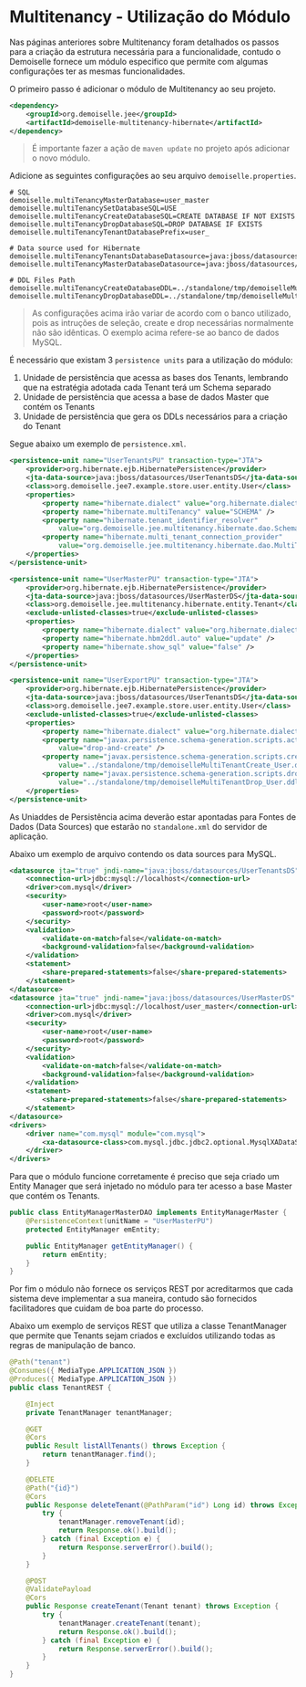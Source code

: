 # Multitenancy - Utilização do Módulo
Nas páginas anteriores sobre Multitenancy foram detalhados os passos para a criação da estrutura necessária para a funcionalidade, contudo o Demoiselle fornece um módulo especifico que permite com algumas configurações ter as mesmas funcionalidades.

O primeiro passo é adicionar o módulo de Multitenancy ao seu projeto.
```xml
<dependency>
    <groupId>org.demoiselle.jee</groupId>
    <artifactId>demoiselle-multitenancy-hibernate</artifactId>
</dependency>
```

> É importante fazer a ação de `maven update` no projeto após adicionar o novo módulo.

Adicione as seguintes configurações ao seu arquivo `demoiselle.properties`.

```
# SQL
demoiselle.multiTenancyMasterDatabase=user_master
demoiselle.multiTenancySetDatabaseSQL=USE
demoiselle.multiTenancyCreateDatabaseSQL=CREATE DATABASE IF NOT EXISTS
demoiselle.multiTenancyDropDatabaseSQL=DROP DATABASE IF EXISTS
demoiselle.multiTenancyTenantDatabasePrefix=user_

# Data source used for Hibernate
demoiselle.multiTenancyTenantsDatabaseDatasource=java:jboss/datasources/UserTenantsDS
demoiselle.multiTenancyMasterDatabaseDatasource=java:jboss/datasources/UserMasterDS

# DDL Files Path
demoiselle.multiTenancyCreateDatabaseDDL=../standalone/tmp/demoiselleMultiTenantCreate_User.ddl
demoiselle.multiTenancyDropDatabaseDDL=../standalone/tmp/demoiselleMultiTenantDrop_User.ddl
```

> As configurações acima irão variar de acordo com o banco utilizado, pois as intruções de seleção, create e drop necessárias normalmente não são idênticas. O exemplo acima refere-se ao banco de dados MySQL.

É necessário que existam 3 `persistence units` para a utilização do módulo:
1. Unidade de persistência que acessa as bases dos Tenants, lembrando que na estratégia adotada cada Tenant terá um Schema separado
2. Unidade de persistência que acessa a base de dados Master que contém os Tenants
3. Unidade de persistência que gera os DDLs necessários para a criação do Tenant

Segue abaixo um exemplo de `persistence.xml`.

```xml
<persistence-unit name="UserTenantsPU" transaction-type="JTA">
    <provider>org.hibernate.ejb.HibernatePersistence</provider>
    <jta-data-source>java:jboss/datasources/UserTenantsDS</jta-data-source>
    <class>org.demoiselle.jee7.example.store.user.entity.User</class>
    <properties>
        <property name="hibernate.dialect" value="org.hibernate.dialect.MySQLDialect" />
        <property name="hibernate.multiTenancy" value="SCHEMA" />
        <property name="hibernate.tenant_identifier_resolver"
            value="org.demoiselle.jee.multitenancy.hibernate.dao.SchemaResolver" />
        <property name="hibernate.multi_tenant_connection_provider"
            value="org.demoiselle.jee.multitenancy.hibernate.dao.MultiTenantProvider" />
    </properties>
</persistence-unit>

<persistence-unit name="UserMasterPU" transaction-type="JTA">
    <provider>org.hibernate.ejb.HibernatePersistence</provider>
    <jta-data-source>java:jboss/datasources/UserMasterDS</jta-data-source>
    <class>org.demoiselle.jee.multitenancy.hibernate.entity.Tenant</class>
    <exclude-unlisted-classes>true</exclude-unlisted-classes>
    <properties>
        <property name="hibernate.dialect" value="org.hibernate.dialect.MySQLDialect" />
        <property name="hibernate.hbm2ddl.auto" value="update" />
        <property name="hibernate.show_sql" value="false" />		
    </properties>
</persistence-unit>

<persistence-unit name="UserExportPU" transaction-type="JTA">
    <provider>org.hibernate.ejb.HibernatePersistence</provider>
    <jta-data-source>java:jboss/datasources/UserTenantsDS</jta-data-source>
    <class>org.demoiselle.jee7.example.store.user.entity.User</class>
    <exclude-unlisted-classes>true</exclude-unlisted-classes>
    <properties>
        <property name="hibernate.dialect" value="org.hibernate.dialect.MySQLDialect" />
        <property name="javax.persistence.schema-generation.scripts.action"
            value="drop-and-create" />
        <property name="javax.persistence.schema-generation.scripts.create-target"
            value="../standalone/tmp/demoiselleMultiTenantCreate_User.ddl" />
        <property name="javax.persistence.schema-generation.scripts.drop-target"
            value="../standalone/tmp/demoiselleMultiTenantDrop_User.ddl" />
    </properties>
</persistence-unit>
```

As Uniaddes de Persistência acima deverão estar apontadas para Fontes de Dados (Data Sources) que estarão no `standalone.xml` do servidor de aplicação.

Abaixo um exemplo de arquivo contendo os data sources para MySQL.

```xml
<datasource jta="true" jndi-name="java:jboss/datasources/UserTenantsDS" pool-name="UserTenanciesDS" enabled="true" use-java-context="true">
    <connection-url>jdbc:mysql://localhost</connection-url>
    <driver>com.mysql</driver>
    <security>
        <user-name>root</user-name>
        <password>root</password>
    </security>
    <validation>
        <validate-on-match>false</validate-on-match>
        <background-validation>false</background-validation>
    </validation>
    <statement>
        <share-prepared-statements>false</share-prepared-statements>
    </statement>
</datasource>
<datasource jta="true" jndi-name="java:jboss/datasources/UserMasterDS" pool-name="UserMasterDS" enabled="true" use-java-context="true">
    <connection-url>jdbc:mysql://localhost/user_master</connection-url>
    <driver>com.mysql</driver>
    <security>
        <user-name>root</user-name>
        <password>root</password>
    </security>
    <validation>
        <validate-on-match>false</validate-on-match>
        <background-validation>false</background-validation>
    </validation>
    <statement>
        <share-prepared-statements>false</share-prepared-statements>
    </statement>
</datasource>
<drivers>
    <driver name="com.mysql" module="com.mysql">
        <xa-datasource-class>com.mysql.jdbc.jdbc2.optional.MysqlXADataSource</xa-datasource-class>
    </driver>
</drivers>
```

Para que o módulo funcione corretamente é preciso que seja criado um Entity Manager que será injetado no módulo para ter acesso a base Master que contém os Tenants.

```java
public class EntityManagerMasterDAO implements EntityManagerMaster {
	@PersistenceContext(unitName = "UserMasterPU")
	protected EntityManager emEntity;

	public EntityManager getEntityManager() {
		return emEntity;
	}
}
```

Por fim o módulo não fornece os serviços REST por acreditarmos que cada sistema deve implementar a sua maneira, contudo são fornecidos facilitadores que cuidam de boa parte do processo.

Abaixo um exemplo de serviços REST que utiliza a classe TenantManager que permite que Tenants sejam criados e excluídos utilizando todas as regras de manipulação de banco.

```java
@Path("tenant")
@Consumes({ MediaType.APPLICATION_JSON })
@Produces({ MediaType.APPLICATION_JSON })
public class TenantREST {

	@Inject
	private TenantManager tenantManager;

	@GET
	@Cors
	public Result listAllTenants() throws Exception {
		return tenantManager.find();
	}

	@DELETE
	@Path("{id}")
	@Cors
	public Response deleteTenant(@PathParam("id") Long id) throws Exception {
		try {
			tenantManager.removeTenant(id);
			return Response.ok().build();
		} catch (final Exception e) {
			return Response.serverError().build();
		}
	}

	@POST	
	@ValidatePayload
    @Cors
	public Response createTenant(Tenant tenant) throws Exception {
		try {
			tenantManager.createTenant(tenant);
			return Response.ok().build();
		} catch (final Exception e) {
			return Response.serverError().build();
		}
	}
}
```
